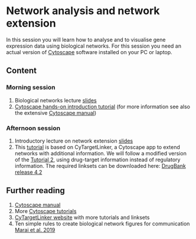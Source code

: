 # Network analysis and network extension
In this session you will learn how to analyse and to visualise gene expression data using biological networks. For this session you need an actual version of [Cytoscape](https://cytoscape.org/) software installed on your PC or laptop.

## Content
### Morning session
1. Biological networks lecture [slides](https://github.com/fehrhart/STREAMLINEworkshop.github.io/blob/main/Network_analysis_and_biological_networks.pdf)
2. [Cytoscape hands-on introduction tutorial](https://github.com/fehrhart/STREAMLINEworkshop.github.io/blob/main/Cytoscape_handson.docx) (for more information see also the extensive [Cytoscape manual](https://manual.cytoscape.org/en/latest/))


### Afternoon session
1. Introductory lecture on network extension [slides](https://github.com/fehrhart/STREAMLINEworkshop.github.io/blob/main/Network%20extension.pptx)
2. This [tutorial](https://github.com/fehrhart/STREAMLINEworkshop.github.io/blob/main/Tutorial%20Network%20extension.docx) is based on CyTargetLinker, a Cytoscape app to extend networks with additional information. We will follow a modified version of the [Tutorial 2](https://cytargetlinker.github.io/pages/tutorials/tutorial2), using drug-target information instead of regulatory information. The required linksets can be downloaded here:  [DrugBank release 4.2](https://ndownloader.figshare.com/files/21623682?private_link=32aae0822ffdd1f5660b)

## Further reading
1. [Cytoscape manual](https://manual.cytoscape.org/en/latest/)
2. More [Cytoscape tutorials](https://github.com/cytoscape/cytoscape-tutorials/wiki)
3. [CyTargetLinker website](https://cytargetlinker.github.io/) with more tutorials and linksets
4. Ten simple rules to create biological network figures for communication [Marai et al. 2019](https://doi.org/10.1371/journal.pcbi.1007244)
